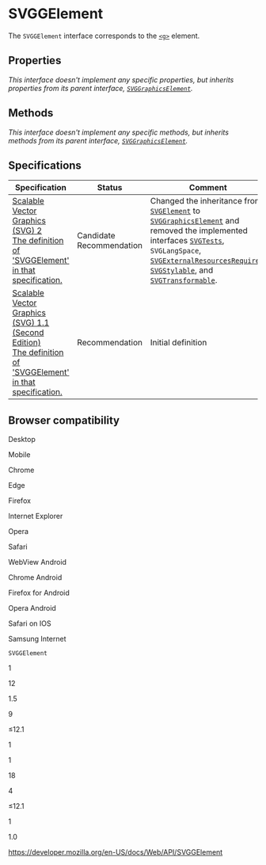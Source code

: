 SVGGElement
===========

The `SVGGElement` interface corresponds to the [`<g>`](https://developer.mozilla.org/en-US/docs/Web/SVG/Element/g) element.

Properties
----------

*This interface doesn't implement any specific properties, but inherits properties from its parent interface, [`SVGGraphicsElement`](svggraphicselement).*

Methods
-------

*This interface doesn't implement any specific methods, but inherits methods from its parent interface, [`SVGGraphicsElement`](svggraphicselement).*

Specifications
--------------

<table><thead><tr class="header"><th>Specification</th><th>Status</th><th>Comment</th></tr></thead><tbody><tr class="odd"><td><a href="https://svgwg.org/svg2-draft/struct.html#InterfaceSVGGElement">Scalable Vector Graphics (SVG) 2<br />
<span class="small">The definition of 'SVGGElement' in that specification.</span></a></td><td><span class="spec-cr">Candidate Recommendation</span></td><td>Changed the inheritance from <a href="svgelement"><code>SVGElement</code></a> to <a href="svggraphicselement"><code>SVGGraphicsElement</code></a> and removed the implemented interfaces <a href="svgtests"><code>SVGTests</code></a>, <span class="page-not-created"><code>SVGLangSpace</code></span>, <a href="svgexternalresourcesrequired"><code>SVGExternalResourcesRequired</code></a>, <a href="svgstylable"><code>SVGStylable</code></a>, and <a href="svgtransformable"><code>SVGTransformable</code></a>.</td></tr><tr class="even"><td><a href="https://www.w3.org/TR/SVG11/struct.html#InterfaceSVGGElement">Scalable Vector Graphics (SVG) 1.1 (Second Edition)<br />
<span class="small">The definition of 'SVGGElement' in that specification.</span></a></td><td><span class="spec-rec">Recommendation</span></td><td>Initial definition</td></tr></tbody></table>

Browser compatibility
---------------------

Desktop

Mobile

Chrome

Edge

Firefox

Internet Explorer

Opera

Safari

WebView Android

Chrome Android

Firefox for Android

Opera Android

Safari on IOS

Samsung Internet

`SVGGElement`

1

12

1.5

9

≤12.1

1

1

18

4

≤12.1

1

1.0

<a href="https://developer.mozilla.org/en-US/docs/Web/API/SVGGElement" class="_attribution-link">https://developer.mozilla.org/en-US/docs/Web/API/SVGGElement</a>
